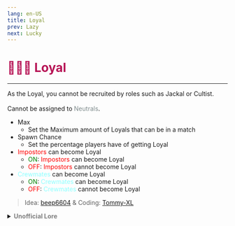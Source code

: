 ```yaml
---
lang: en-US
title: Loyal
prev: Lazy
next: Lucky
---
```


# <font color=#b71556>🧑‍🤝‍🧑 <b>Loyal</b></font> <Badge text="Helpful" type="tip" vertical="middle"/>
---

As the Loyal, you cannot be recruited by roles such as Jackal or Cultist.<br><br>
Cannot be assigned to <font color=#7f8c8d>Neutrals</font>.
* Max
  * Set the Maximum amount of Loyals that can be in a match
* Spawn Chance
  * Set the percentage players have of getting Loyal
* <font color=red>Impostors</font> can become Loyal
  * <font color=green>ON</font>: <font color=red>Impostors</font> can become Loyal
  * <font color=red>OFF</font>: <font color=red>Impostors</font> cannot become Loyal
* <font color=#8cffff>Crewmates</font> can become Loyal
  * <font color=green>ON</font>: <font color=#8cffff>Crewmates</font> can become Loyal
  * <font color=red>OFF</font>: <font color=#8cffff>Crewmates</font> cannot become Loyal

> Idea: [beep6604](#) & Coding: [Tommy-XL](https://github.com/Tommy-XL)

<details>
<summary><b><font color=gray>Unofficial Lore</font></b></summary>

Placeholder: This role is a ROLE OH EM GOSH
> Submitted by: Member
</details>